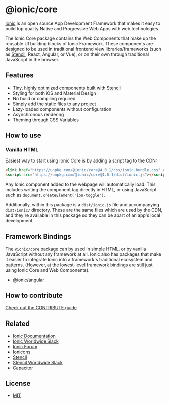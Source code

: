 # @ionic/core

[Ionic](https://ionicframework.com/) is an open source App Development Framework that makes it easy to build top quality Native and Progressive Web Apps with web technologies.

The Ionic Core package contains the Web Components that make up the reusable UI building blocks of Ionic Framework. These components are designed to be used in traditional frontend view libraries/frameworks (such as [Stencil](https://stenciljs.com/), React, Angular, or Vue), or on their own through traditional JavaScript in the browser.


## Features

* Tiny, highly optimized components built with [Stencil](https://stenciljs.com/)
* Styling for both iOS and Material Design
* No build or compiling required
* Simply add the static files to any project
* Lazy-loaded components without configuration
* Asynchronous rendering
* Theming through CSS Variables


## How to use

### Vanilla HTML

Easiest way to start using Ionic Core is by adding a script tag to the CDN:

```html
<link href="https://unpkg.com/@ionic/core@4.0.1/css/ionic.bundle.css" rel="stylesheet">
<script src="https://unpkg.com/@ionic/core@4.0.1/dist/ionic.js"></script>
```

Any Ionic component added to the webpage will automatically load. This includes writing the component tag directly in HTML, or using JavaScript such as `document.createElement('ion-toggle')`.

Additionally, within this package is a `dist/ionic.js` file and accompanying `dist/ionic/` directory. These are the same files which are used by the CDN, and they're available in this package so they can be apart of an app's local development.


## Framework Bindings

The `@ionic/core` package can by used in simple HTML, or by vanilla JavaScript without any framework at all. Ionic also has packages that make it easier to integrate Ionic into a framework's traditional ecosystem and patterns. (However, at the lowest-level framework bindings are still just using Ionic Core and Web Components).

* [@ionic/angular](https://www.npmjs.com/package/@ionic/angular)


## How to contribute

[Check out the CONTRIBUTE guide](CONTRIBUTING.md)

## Related

* [Ionic Documentation](https://ionicframework.com/docs/)
* [Ionic Worldwide Slack](http://ionicworldwide.herokuapp.com/)
* [Ionic Forum](https://forum.ionicframework.com/)
* [Ionicons](http://ionicons.com/)
* [Stencil](https://stenciljs.com/)
* [Stencil Worldwide Slack](https://stencil-worldwide.herokuapp.com/)
* [Capacitor](https://capacitor.ionicframework.com/)


## License

* [MIT](https://raw.githubusercontent.com/ionic-team/ionic/master/LICENSE)
